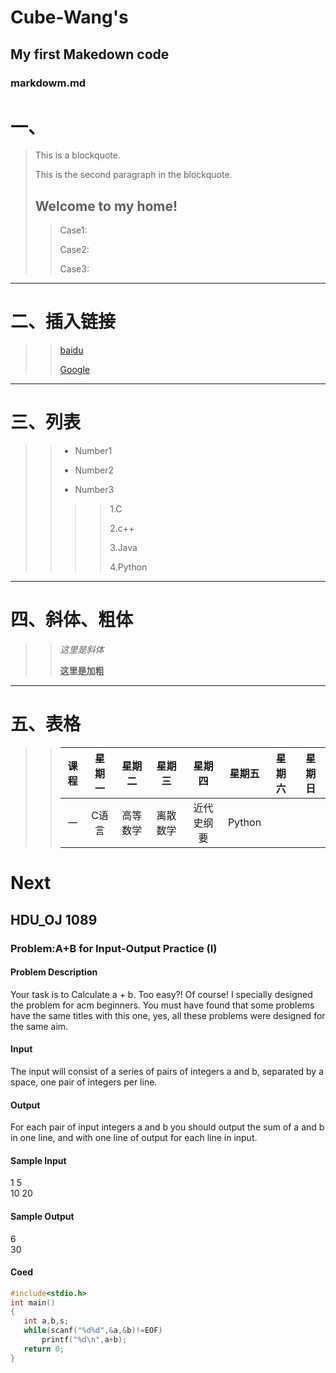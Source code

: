 # Cube-Wang's

## My first Makedown code

### markdowm.md
# 一、
> This is a blockquote.
>
> This is the second paragraph in the blockquote.
>
> ## Welcome to my home!
>> Case1:
>>
>> Case2:
>> 
>> Case3:
>>
--------------------------------------------------
# 二、插入链接
>> [baidu](https://www.baidu.com)
>>
>> [Google](https://www.google.com)
--------------------------------------------------
# 三、列表
>> * Number1
>> 
>> * Number2
>> 
>> * Number3
>> 
>>>> 1.C
>>>>
>>>> 2.c++
>>>>
>>>> 3.Java
>>>> 
>>>> 4.Python
>>>> 
--------------------------------------------------
# 四、斜体、粗体
>> *这里是斜体*
>>
>> **这里是加粗**
>>
--------------------------------------------------
# 五、表格
>> 课程|星期一|星期二|星期三|星期四|星期五|星期六|星期日
>> :---:|:---:|:---:|:---:|:---:|:---:|:---:|:---:
>> 一|C语言|高等数学|离散数学|近代史纲要|Python| | 

# Next

## HDU_OJ 1089

### Problem:A+B for Input-Output Practice (I)

#### Problem Description
Your task is to Calculate a + b.
Too easy?! Of course! I specially designed the problem for acm beginners. 
You must have found that some problems have the same titles with this one, yes, all these problems were designed for the same aim.

#### Input
The input will consist of a series of pairs of integers a and b, separated by a space, one pair of integers per line.

#### Output
For each pair of input integers a and b you should output the sum of a and b in one line, and with one line of output for each line in input.

#### Sample Input
1 5  
10 20

#### Sample Output
6  
30
#### Coed
```C
#include<stdio.h>
int main()
{
   int a,b,s;
   while(scanf("%d%d",&a,&b)!=EOF)
       printf("%d\n",a+b);
   return 0;
}
```










